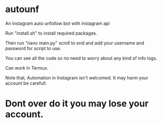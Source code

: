 # autounf
An instagram auto unfollow bot with instagram api

Run "install.sh" to install required packages.

Then run "nano main.py" scroll to end and add your username and password for script to use.

You can see all the code so no need to worry about any kind of info logs.

Can work in Termux.

Note that, Automation in Instagram isn't welcomed. It may harm your account be carefull.

# Dont over do it you may lose your account.

